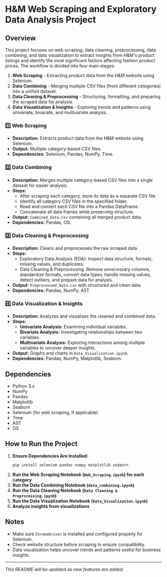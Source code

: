 # H&M Web Scraping and Exploratory Data Analysis Project

## Overview
This project focuses on web scraping, data cleaning, preprocessing, data combining, and data visualization to extract insights from H&M's product listings and identify the most significant factors affecting fashion product prices. The workflow is divided into four main stages:
1. **Web Scraping** - Extracting product data from the H&M website using Selenium.
2. **Data Combining** - Merging multiple CSV files (from different categories) into a unified dataset.
3. **Data Cleaning & Preprocessing** - Structuring, formatting, and preparing the scraped data for analysis.
4. **Data Visualization & Insights** - Exploring trends and patterns using univariate, bivariate, and multivariate analysis.


### 1️⃣ Web Scraping
- **Description:** Extracts product data from the H&M website using Selenium.
- **Output:** Multiple category-based CSV files.
- **Dependencies:** Selenium, Pandas, NumPy, Time.

### 2️⃣ Data Combining
- **Description:** Merges multiple category-based CSV files into a single dataset for easier analysis.
- **Steps:**
  - After scraping each category, store its data as a separate CSV file.
  - Identify all category CSV files in the specified folder.
  - Read and convert each CSV file into a Pandas DataFrame.
  - Concatenate all data frames while preserving structure.
- **Output:** `Combined_Data.csv` containing all merged product data.
- **Dependencies:** Pandas, OS.

### 3️⃣ Data Cleaning & Preprocessing
- **Description:** Cleans and preprocesses the raw scraped data.
- **Steps:**
  - Exploratory Data Analysis (EDA): Inspect data structure, formats, missing values, and duplicates.
  - Data Cleaning & Preprocessing: Remove unnecessary columns, standardize formats, convert data types, handle missing values, detect outliers, and prepare data for analysis.
- **Output:** `Preprocessed_Data.csv` with structured and clean data.
- **Dependencies:** Pandas, NumPy, AST.


### 4️⃣ Data Visualization & Insights
- **Description:** Analyzes and visualizes the cleaned and combined data.
- **Steps:**
  - **Univariate Analysis:** Examining individual variables.
  - **Bivariate Analysis:** Investigating relationships between two variables.
  - **Multivariate Analysis:** Exploring interactions among multiple variables to uncover deeper insights.
- **Output:** Graphs and charts in `Data_Visualization.ipynb`.
- **Dependencies:** Pandas, NumPy, Matplotlib, Seaborn.

## Dependencies
- Python 3.x
- NumPy
- Pandas
- Matplotlib
- Seaborn
- Selenium (for web scraping, if applicable)
- Time
- AST
- OS

## How to Run the Project
1. **Ensure Dependencies Are Installed:**
   ```bash
   pip install selenium pandas numpy matplotlib seaborn
   ```
2. **Run the Web Scraping Notebook (`Web_Scraping.ipynb`) for each category**
3. **Run the Data Combining Notebook (`data_combining.ipynb`)**
4. **Run the Data Cleaning Notebook (`Data Cleaning & Preprocessing.ipynb`)**
5. **Run the Data Visualization Notebook (`Data_Visualization.ipynb`)**
6. **Analyze insights from visualizations**

## Notes
- Make sure `ChromeDriver` is installed and configured properly for Selenium.
- Check website structure before scraping to ensure compatibility.
- Data visualization helps uncover trends and patterns useful for business insights.

---
*This README will be updated as new features are added.*
